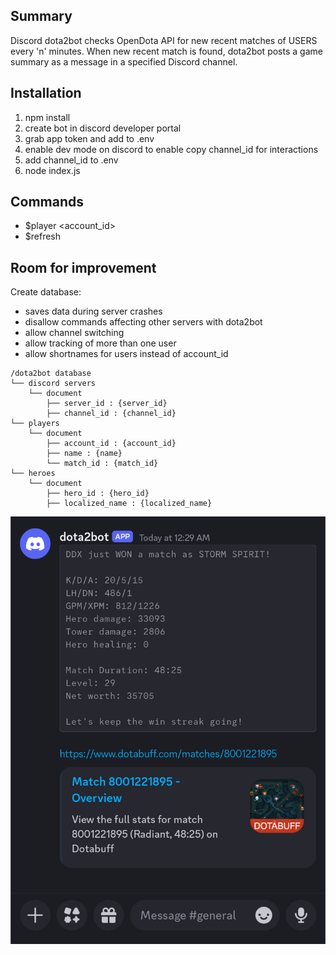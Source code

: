 ## Summary
Discord dota2bot checks OpenDota API for new recent matches of USERS every 'n' minutes. When new recent match is found, dota2bot posts a game summary as a message in a specified Discord channel. 

## Installation
1. npm install
2. create bot in discord developer portal
3. grab app token and add to .env
4. enable dev mode on discord to enable copy channel_id for interactions
5. add channel_id to .env
6. node index.js

## Commands
* $player <account_id>
* $refresh

## Room for improvement
Create database:
* saves data during server crashes
* disallow commands affecting other servers with dota2bot
* allow channel switching
* allow tracking of more than one user
* allow shortnames for users instead of account_id

```
/dota2bot database
└── discord servers
    └── document
        ├── server_id : {server_id}
        ├── channel_id : {channel_id}
└── players
    └── document
        ├── account_id : {account_id}
        ├── name : {name}
        └── match_id : {match_id}
└── heroes
    └── document
        ├── hero_id : {hero_id}
        ├── localized_name : {localized_name}
```

![preview](https://raw.githubusercontent.com/timleungtech/discord-dota2bot/main/example.png)
